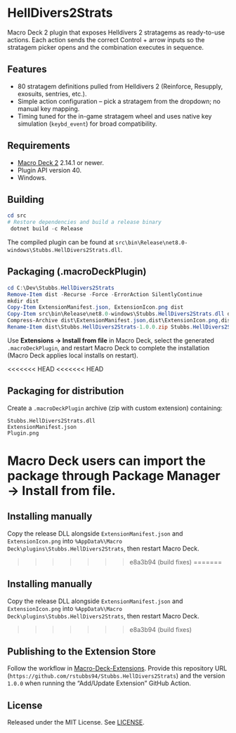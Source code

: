 ﻿# HellDivers2Strats

Macro Deck 2 plugin that exposes Helldivers 2 stratagems as ready-to-use actions. Each action sends the correct Control + arrow inputs so the stratagem picker opens and the combination executes in sequence.

## Features
- 80 stratagem definitions pulled from Helldivers 2 (Reinforce, Resupply, exosuits, sentries, etc.).
- Simple action configuration – pick a stratagem from the dropdown; no manual key mapping.
- Timing tuned for the in-game stratagem wheel and uses native key simulation (`keybd_event`) for broad compatibility.

## Requirements
- [Macro Deck 2](https://macrodeck.org/) 2.14.1 or newer.
- Plugin API version 40.
- Windows.

## Building
```powershell
cd src
# Restore dependencies and build a release binary
 dotnet build -c Release
```
The compiled plugin can be found at `src\bin\Release\net8.0-windows\Stubbs.HellDivers2Strats.dll`.

## Packaging (.macroDeckPlugin)
```powershell
cd C:\Dev\Stubbs.HellDivers2Strats
Remove-Item dist -Recurse -Force -ErrorAction SilentlyContinue
mkdir dist
Copy-Item ExtensionManifest.json, ExtensionIcon.png dist
Copy-Item src\bin\Release\net8.0-windows\Stubbs.HellDivers2Strats.dll dist
Compress-Archive dist\ExtensionManifest.json,dist\ExtensionIcon.png,dist\Stubbs.HellDivers2Strats.dll dist\Stubbs.HellDivers2Strats-1.0.0.zip -Force
Rename-Item dist\Stubbs.HellDivers2Strats-1.0.0.zip Stubbs.HellDivers2Strats-1.0.0.macroDeckPlugin
```
Use **Extensions → Install from file** in Macro Deck, select the generated `.macroDeckPlugin`, and restart Macro Deck to complete the installation (Macro Deck applies local installs on restart).

<<<<<<< HEAD
<<<<<<< HEAD
## Packaging for distribution
Create a `.macroDeckPlugin` archive (zip with custom extension) containing:
```
Stubbs.HellDivers2Strats.dll
ExtensionManifest.json
Plugin.png
```
Macro Deck users can import the package through **Package Manager → Install from file**.
=======
## Installing manually
Copy the release DLL alongside `ExtensionManifest.json` and `ExtensionIcon.png` into `%AppData%\Macro Deck\plugins\Stubbs.HellDivers2Strats`, then restart Macro Deck.
>>>>>>> e8a3b94 (build fixes)
=======
## Installing manually
Copy the release DLL alongside `ExtensionManifest.json` and `ExtensionIcon.png` into `%AppData%\Macro Deck\plugins\Stubbs.HellDivers2Strats`, then restart Macro Deck.
>>>>>>> e8a3b94 (build fixes)

## Publishing to the Extension Store
Follow the workflow in [Macro-Deck-Extensions](https://github.com/Macro-Deck-App/Macro-Deck-Extensions#readme). Provide this repository URL (`https://github.com/rstubbs94/Stubbs.HellDivers2Strats`) and the version `1.0.0` when running the “Add/Update Extension” GitHub Action.

## License
Released under the MIT License. See [LICENSE](LICENSE).
